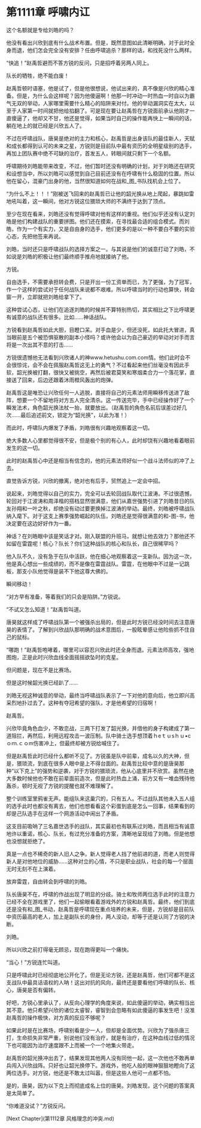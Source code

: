 # 第1111章 呼啸内讧

这个名额就是专给刘皓的吗？

他没有看出兴欣到底有什么战术布置。但是，既然意图如此清晰明确，对于此时全身而退，他们怎会完全没有安排？任由呼啸追杀？那样的话，和找死没什么两样。

“快追！”赵禹哲避而不答方锐的反问，只是招呼着另两人同上。

队长的牺牲，绝不能白废！

赵禹哲顿时语塞，他是试了，但是他很想说，他试出来的，真不像是兴欣的精心准备。但是，为什么会这样呢？因为他傻逼啊！他那一时冲动一时热血一时自以为霸气无双的举动，人家哪里需要什么精心的陷阱来对付。他的举动漏洞实在太大，以至于人家第一时间就把他给掐翻了。可是现在要让赵禹哲在方锐面前承认他刚才一直傻逼了，他却又不甘，他还是觉得，如果当时自己的操作能再快上一瞬间的话，躺在地上的就已经是兴欣五人了。

不过在呼啸战队，唐昊是绝对的主力和核心，赵禹哲是出身该队的最佳新人，天赋和成长都得到认可的未来之星，方锐则是目前队中最有资历的全明星级别的选手，再加上团队赛中绝不可缺的治疗，首发五人，转眼间就只剩下一个名额。

呼啸期待刘皓能带来改变，不过，他们暂时还没有明确的计划，对于刘皓还在研究和设想当中，所以刘皓可以感觉到自己目前还没有在呼啸有什么稳固的位置。所以他在留心，混豪门出身的他，当然很知道如何在战和_图_书队找机会上位了。

“为什么不上！！！”刚被送飞回来的赵禹哲已让他的韶光换从地上爬起，暴跳如雷地吼叫着，这一瞬间，他对方锐这位猥琐大师的不满终于达到了顶点。

至少在现在看来，刘皓还没有觉得呼啸对他有这样的重视。他们似乎还没有认定刘皓是他们构建战队的重要拼图。他们还在摸索，在寻找最合适的组合模式。而刘皓，作为一个有实力，又是自由身的选手，他们更多的是以一种不要白不要的实验心态，先把他签来再说。

刘皓，当时还只是呼啸战队的选择方案之一。与其说是他们的诚意打动了刘皓，不如说是刘皓的积极让他们最终顺手推舟地就接纳了他。

方锐。

自由选手，不需要承担转会费，只是开出一份工资单而已，为了更强，为了冠军，作一个这样的尝试对于任何战队来说都不艰难。所以呼啸当时的行动也算快，转会窗一开，立即就把刘皓给拿下了。

这种尝试心态，让他们在追逐刘皓的时候并不算特别热切，其实相比之下比呼啸更有诚意的战队还有很多。比如……神话战队。

方锐看到赵禹哲如此大胆，目瞪口呆。对手血是少，但还没死，如此托大冒进，真当眼前是五个被恐惧驱散的副本小怪吗？或许他会以为自己豪迈的举动对对手而言将是一次出其不意的打击……

方锐很遗憾他无法看到兴欣诸人的神www.hetushu.com.com情。他们此时会不会很惊诧，会不会在佩服赵禹哲这无上的勇气？不过看起来他们丝毫没有因此手软，韶光换被打翻，很快又被挑空，再然后被君莫笑和寒烟柔合力一个落花掌，直接送了回来，后边还跟着沐雨橙风轰出的炮弹。

赵禹哲这是唯恐让兴欣任何一人逃脱，直接将自己的元素法师用瞬移传送进了敌阵，想要一个不留地将对方五人完全清杀。这一传送完毕，手中已经操作好了一个瞬发法术，角色韶光换法杖一抬，就要放出。（赵禹哲的角色名前后误差过好几次……最后追述前文，锁定为“韶光换”，以此为准！）

而此时，呼啸队内爆发了矛盾，刘皓很有兴趣地观察着这一切。

绝大多数人心里都觉得很不安，但是极个别的有心人，此时却饶有兴趣地看着眼前发生的这一切。

此时的赵禹哲心中还是相当有信念的，他的元素法师好似一个战斗法师似的冲了上去。

直觉告诉方锐，兴欣的撤离，绝对也有后手，贸然追上一定会中招。

说起来，刘皓觉得以自己的实力，完全可以去轮回战队取代江波涛。不过很遗憾，轮回对于江波涛和周泽楷的搭档显然很满意，他们从嘉世强势引进了刘皓昔日的队友孙翔和一叶之秋，却绝没有动过要更换掉江波涛的举动。最终，刘皓被呼啸战队纳入麾下。对于这支上赛季强势崛起的队伍，刘皓还是觉得很满意的和-图-书，他决定要在这边好好作为一番。

神话？在刘皓眼中该是笑话才对。刚入联盟的升班马，就想让他去效力？那他还不如留在雷霆呢！核心？队长？你们这种战队的核心和队长，自己很稀罕吗？

他入队不久，没有急于在队中活跃，他在细心地观察着这一支新队。因为这一次，他是真心想出一些成绩的，而不是像在雷霆战队。雷霆，在他眼中不过是一记跳板，那支小队他觉得是装不下他这尊大佛的。

瞬间移动！

“对方早有准备，等着我们的只会是陷阱。”方锐说。

“不试又怎么知道！”赵禹哲叫道。

唐昊就这样成了呼啸战队第一个被强杀出局的，但是此时方锐已经没时间去注意唐昊的表情了。了解到兴欣战队那明确的战术意图后，一股眩晕感让他险些抓不住自己的鼠标。

“哪跑！”赵禹哲咆哮着，哪里可以容忍兴欣此时还全身而退。元素法师高攻，强地图炮，正是此时兴欣血线全面摇摇欲坠时的克星。

但问题是，现在不是比赛场。

但是这时候韶光换已经趴了……

刘皓无视这种诚意的举动，最终当呼啸战队表示了一下对他的意向后，他立即兴高采烈地扑过去了。这种有夺冠希望的强队，才是他希望的归宿啊！

赵禹哲。

兴欣毕竟角色血少，不敢恋战，三两下打发了韶光换，并借他的身子构建成了第一道阻拦，再然后，利用远程攻击一波压制。队中骑士选手想顶着ｈeｔｕsｈｕ•cｏｍ.ｃｏm伤害冲上，但最终却被方锐给喊住了。

但是赵禹哲此时已经什么都听不见了。方锐虽是队中前辈，成名以久的大神，但是，猥琐流，到底在很多人眼中是上不得台面的。赵禹哲比较中意的是唐昊那种“以下克上”的强势和逆袭，对于方锐的猥琐流，他从心底里并不欣赏。虽然在绝大多数时候他也不敢在前辈面前造次，但是此时热血上涌，前方又有一堆血残待他轰杀，顿时无视了方锐的提醒也就不难理解了。

整个训练室里鸦雀无声。能组队来这巢穴的，只有五人。不过战队其他未入五人组的选手此时也都没有离去，他们也想看看这个彩蛋到底是怎么一回事，结果看到的却是己队选手在这样一个网游活动中闹出了矛盾。

这支目前吸呐了三名嘉世选手的战队，其实最初也有联系过刘皓，而且相当有诚意地许以重诺，核心、队长，有过充分准备的方案，清晰地呈现给了刘皓。但是他想也没想就拒绝了。

真是一点也不稀奇的新人旧人之争。新人觉得老人挡了他前进的道，而老人则觉得新人是对他地位的威胁……这种对立的心情，不只是职业战队，社会的每一个层面无时无刻不在上演着。

放弃雷霆，自由转会到呼啸的刘皓。

队长唐昊不在，呼啸的作战出现了明显的分歧。骑士和牧师两位选手此时的注意力已经不全在游戏里了，他们一起偷眼看着游戏外的方锐和赵禹哲。最终，他们到底还是没有和_图_书动，赵禹哲是呼啸现在重点培养的未来，但是，方锐却是目前队中资历最高的老人，加上是副队长的身份，两人没动，却等于还是认同了方锐的决断。

刘皓。

所以兴欣之前打得毫无顾忌，现在跑得更叫一个痛快。

“当心！”方锐连忙叫道。

只是呼啸此时已经彻底地公开化了。但是无论方锐，还是赵禹哲，他们可都不是这支战队中最具话语权的人呐！这出对抗的风向，最终还是要看他们呼啸的队长、核心，唐昊是否有偏转。

好吧，方锐心里承认了，从反向心理学的角度来说，如此傻逼的举动，确实相当出其不意。他只希望兴欣的诸位太睿智，睿智到会忽略有如此傻逼的事发生吧！没准赵禹哲的操作极快，对方真的反应不够呢？

如果此时是在比赛场，呼啸别看是少一人，但却是全面优势。兴欣为了强杀唐三打，生命损失非常严重，别说他们没有治疗，就是有治疗，在这种血线过低的情况下也可能因为治疗速度跟不上而被一个一个地集火带走。

赵禹哲的韶光换冲出去了，结果发现其他两人没有同他一起，这一次他也不敢再单兵闯入兴欣战阵。只好也让韶光换停下。游戏外，他吃人般的眼神狠狠地瞪向了这两位选手。对方锐，他还是不敢太过叫嚣，但是这些人他可一点都不怕。

是的，唐昊，因为以下克上而彻底成名上位的唐昊。刘皓发现，这个问题的答案真是太简单了。

“你难道没试？”方锐反问。



[Next Chapter](第1112章 风格理念的冲突.md)